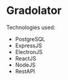 # Gradolator

Technologies used:
<ul>
  <li>PostgreSQL</li>
  <li>ExpressJS</li>
  <li>ElectronJS</li>
  <li>ReactJS</li>
  <li>NodeJS</li>
  <li>RestAPI</li>
</ul>
